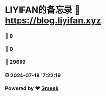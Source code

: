 # LIYIFAN的备忘录 :link: https://blog.liyifan.xyz 
### :page_facing_up: [8](https://blog.liyifan.xyz/tag.html) 
### :speech_balloon: 0 
### :hibiscus: 29669 
### :alarm_clock: 2024-07-18 17:22:19 
### Powered by :heart: [Gmeek](https://github.com/Meekdai/Gmeek)
